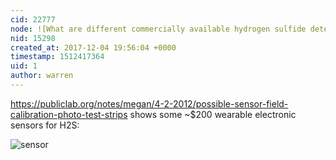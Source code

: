 ```yaml
---
cid: 22777
node: ![What are different commercially available hydrogen sulfide detection methods?](../notes/warren/12-04-2017/what-are-different-commercially-available-hydrogen-sulfide-detection-methods)
nid: 15298
created_at: 2017-12-04 19:56:04 +0000
timestamp: 1512417364
uid: 1
author: warren
---
```


https://publiclab.org/notes/megan/4-2-2012/possible-sensor-field-calibration-photo-test-strips shows some ~$200 wearable electronic sensors for H2S:

![sensor](https://publiclab.org/sites/default/files/imagecache/default/H2S%20Monitoring.JPG)
